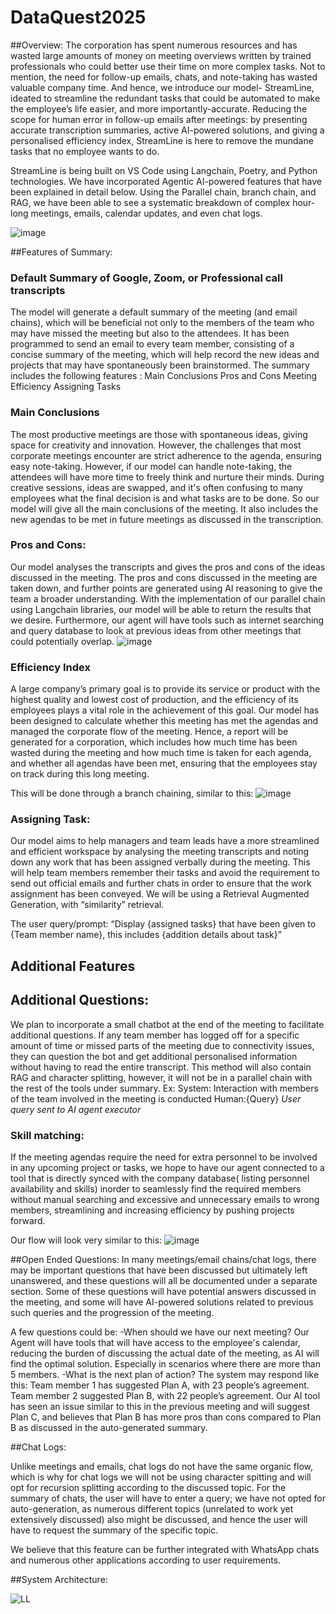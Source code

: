 # DataQuest2025
##Overview:
The corporation has spent numerous resources and has wasted large amounts of money on meeting overviews written by trained professionals who could better use their time on more complex tasks. Not to mention, the need for follow-up emails, chats, and note-taking has wasted valuable company time. And hence, we introduce our model- StreamLine, ideated to streamline the redundant tasks that could be automated to make the employee’s life easier, and more importantly-accurate. Reducing the scope for human error in follow-up emails after meetings: by presenting accurate transcription summaries, active AI-powered solutions, and giving a personalised efficiency index, StreamLine is here to remove the mundane tasks that no employee wants to do. 

StreamLine is being built on VS Code using Langchain, Poetry, and Python technologies. We have incorporated Agentic AI-powered features that have been explained in detail below. Using the Parallel chain, branch chain, and RAG, we have been able to see a systematic breakdown of complex hour-long meetings, emails, calendar updates, and even chat logs.
 
![image](https://github.com/user-attachments/assets/63645c65-91b3-418c-aee5-52a0cc355134)



##Features of Summary:

### Default Summary of Google, Zoom, or Professional call transcripts 
The model will generate a default summary of the meeting (and email chains), which will be beneficial not only to the members of the team who may have missed the meeting but also to the attendees. It has been programmed to send an email to every team member, consisting of a concise summary of the meeting, which will help record the new ideas and projects that may have spontaneously been brainstormed. The summary includes the following features :
Main Conclusions
Pros and Cons
Meeting Efficiency
Assigning Tasks

### Main Conclusions 
The most productive meetings are those with spontaneous ideas, giving space for creativity and innovation. However, the challenges that most corporate meetings encounter are strict adherence to the agenda, ensuring easy note-taking. However, if our model can handle note-taking, the attendees will have more time to freely think and nurture their minds.
During creative sessions, ideas are swapped, and it's often confusing to many employees what the final decision is and what tasks are to be done. So our model will give all the main conclusions of the meeting.  It also includes the new agendas to be met in future meetings as discussed in the transcription.



### Pros and Cons: 
Our model analyses the transcripts and gives the pros and cons of the ideas discussed in the meeting. The pros and cons discussed in the meeting are taken down, and further points are generated using AI reasoning to give the team a broader understanding. With the implementation of our parallel chain using Langchain libraries, our model will be able to return the results that we desire. Furthermore, our agent will have tools such as internet searching and query database to look at previous ideas from other meetings that could potentially overlap.
![image](https://github.com/user-attachments/assets/205d3ffb-98a9-48c5-a4c2-f0320f05617a)


### Efficiency Index
A large company’s primary goal is to provide its service or product with the highest quality and lowest cost of production, and the efficiency of its employees plays a vital role in the achievement of this goal. Our model has been designed to calculate whether this meeting has met the agendas and managed the corporate flow of the meeting. Hence, a report will be generated for a corporation, which includes how much time has been wasted during the meeting and how much time is taken for each agenda, and whether all agendas have been met, ensuring that the employees stay on track during this long meeting.

This will be done through a branch chaining, similar to this:
![image](https://github.com/user-attachments/assets/ab0fe9b1-de54-442c-98e9-8466afe23a07)



### Assigning Task:
Our model aims to help managers and team leads have a more streamlined and efficient workspace by analysing the meeting transcripts and noting down any work that has been assigned verbally during the meeting. This will help team members remember their tasks and avoid the requirement to send out official emails and further chats in order to ensure that the work assignment has been conveyed. 
We will be using a Retrieval Augmented Generation, with “similarity” retrieval.

The user query/prompt:
“Display {assigned tasks} that have been given to {Team member name}, this includes {addition details about task}”


## Additional Features
## Additional Questions:
We plan to incorporate a small chatbot at the end of the meeting to facilitate additional questions. If any team member has logged off for a specific amount of time or missed parts of the meeting due to connectivity issues, they can question the bot and get additional personalised information without having to read the entire transcript.
This method will also contain RAG and character splitting, however, it will not be in a parallel chain with the rest of the tools under summary.
Ex:
System: Interaction with members of the team involved in the meeting is conducted
Human:{Query}
*User query sent to AI agent executor*

### Skill matching:
If the meeting agendas require the need for extra personnel to be involved in any upcoming project or tasks, we hope to have our agent connected to a tool that is directly synced with the company database( listing personnel availability and skills) inorder to seamlessly find the required members without manual searching and excessive and unnecessary emails to wrong members, streamlining and increasing efficiency by pushing projects forward.

Our flow will look very similar to this:
![image](https://github.com/user-attachments/assets/cf76bb12-961f-46b5-821d-f7fb709491eb)



##Open Ended Questions:
In many meetings/email chains/chat logs, there may be important questions that have been discussed but ultimately left unanswered, and these questions will all be documented under a separate section. Some of these questions will have potential answers discussed in the meeting, and some will have AI-powered solutions related to previous such queries and the progression of the meeting.

A few questions could be:
-When should we have our next meeting?
Our Agent will have tools that will have access to the employee's calendar, reducing the burden of discussing the actual date of the meeting, as AI will find the optimal solution. Especially in scenarios where there are more than 5 members.
-What is the next plan of action?
The system may respond like this:
Team member 1 has suggested Plan A, with 23 people’s agreement.
Team member 2 suggested Plan B, with 22 people’s agreement.
Our AI tool has seen an issue similar to this in the previous meeting and will suggest Plan C, and believes that Plan B has more pros than cons compared to Plan B as discussed in the auto-generated summary.


##Chat Logs:

Unlike meetings and emails, chat logs do not have the same organic flow, which is why for chat logs we will not be using character spitting and will opt for recursion splitting according to the discussed topic. For the summary of chats, the user will have to enter a query; we have not opted for auto-generation, as numerous different topics (unrelated to work yet extensively discussed) also might be discussed, and hence the user will have to request the summary of the specific topic.

We believe that this feature can be further integrated with WhatsApp chats and numerous other applications according to user requirements.

##System Architecture:


![LL](https://github.com/user-attachments/assets/6e6a5f6b-4cc9-484d-b858-92c926c8d339)





